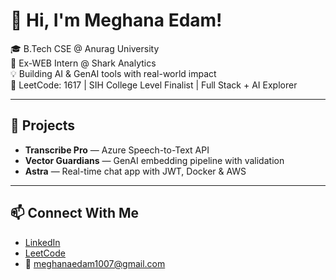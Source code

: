  # 👋 Hi, I'm Meghana Edam!  
     
🎓 B.Tech CSE @ Anurag University            
🧠 Ex-WEB Intern @ Shark Analytics        
💡 Building AI & GenAI tools with real-world impact                  
🎯 LeetCode: 1617 | SIH College Level Finalist | Full Stack + AI Explorer               
      
---  
 
## 🚀 Projects 
- **Transcribe Pro** — Azure Speech-to-Text API  
- **Vector Guardians** — GenAI embedding pipeline with validation  
- **Astra** — Real-time chat app with JWT, Docker & AWS 

---

## 📫 Connect With Me
- [LinkedIn](https://linkedin.com/in/meghana-edam-849b11300)  
- [LeetCode](https://leetcode.com/Meghsedam/)  
- 📧 meghanaedam1007@gmail.com

